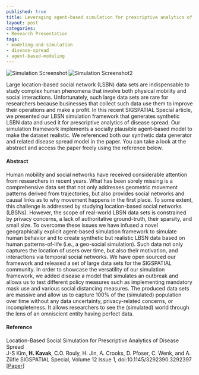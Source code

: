 ```yaml
--- 
published: true
title: Leveraging agent-based simulation for prescriptive analytics of disease spread
layout: post
categories: 
- Research Presentation
tags:
- modeling-and-simulation
- disease-spread
- agent-based-modeling
---
```


<img src="{{ site.baseurl }}/images/posts/2020/20200604_sigspatial_newsletter.jpg" alt="Simulation Screenshot" />
<img src="{{ site.baseurl }}/images/posts/2020/20200604_sigspatial_newsletter2.png" alt="Simulation Screenshot2" />

Large location-based social network (LSBN) data sets are indispensable to study complex human phenomena that involve both physical mobility and social interactions. Unfortunately, such large data sets are rare for researchers because businesses that collect such data use them to improve their operations and make a profit. In this recent SIGSPATIAL Special article, we presented our LBSN simulation framework that generates synthetic LSBN data and used it for prescriptive analytics of disease spread. Our simulation framework implements a socially plausible agent-based model to make the dataset realistic. We referenced both our synthetic data generator and related disease spread model in the paper. You can take a look at the abstract and access the paper freely using the reference below.


#### Abstract

Human mobility and social networks have received considerable attention from researchers in recent years. What has been sorely missing is a comprehensive data set that not only addresses geometric movement patterns derived from trajectories, but also provides social networks and causal links as to why movement happens in the first place. To some extent, this challenge is addressed by studying location-based social networks (LBSNs). However, the scope of real-world LBSN data sets is constrained by privacy concerns, a lack of authoritative ground-truth, their sparsity, and small size. To overcome these issues we have infused a novel geographically explicit agent-based simulation framework to simulate human behavior and to create synthetic but realistic LBSN data based on human patterns-of-life (i.e., a geo-social simulation). Such data not only captures the location of users over time, but also their motivation, and interactions via temporal social networks. We have open sourced our framework and released a set of large data sets for the SIGSPATIAL community. In order to showcase the versatility of our simulation framework, we added disease a model that simulates an outbreak and allows us to test different policy measures such as implementing mandatory mask use and various social distancing measures. The produced data sets are massive and allow us to capture 100% of the (simulated) population over time without any data uncertainty, privacy-related concerns, or incompleteness. It allows researchers to see the (simulated) world through the lens of an omniscient entity having perfect data.


#### Reference

Location-Based Social Simulation for Prescriptive Analytics of Disease Spread  
    J-S Kim, <strong>H. Kavak</strong>, C.O. Rouly, H. Jin, A. Crooks, D. Pfoser, C. Wenk, and A. Züfle
    SIGSPATIAL Special, Volume 12 Issue 1, doi:10.1145/3292390.3292397  
    [<a title="RG Archive" href="https://www.researchgate.net/publication/341804755_Location-Based_Social_Simulation_for_Prescriptive_Analytics_of_Disease_Spread">Paper</a>]